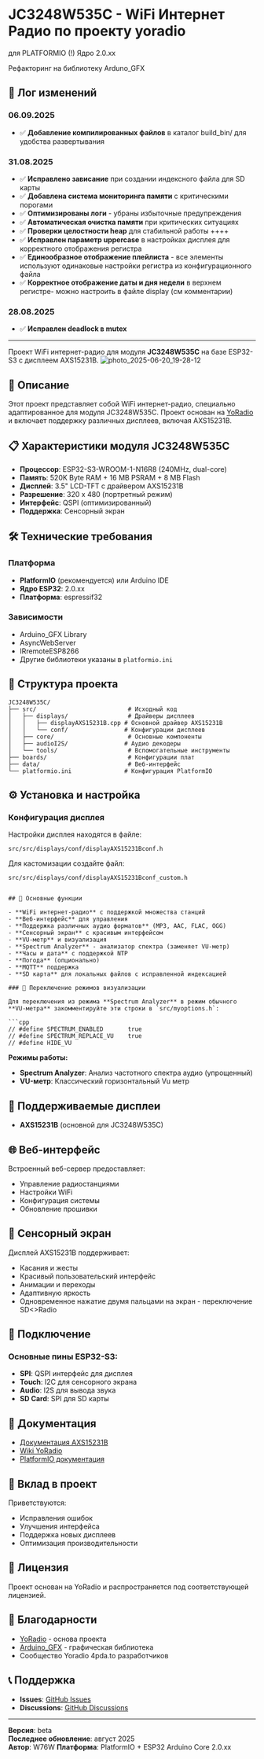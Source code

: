 # JC3248W535C - WiFi Интернет Радио по проекту yoradio
для PLATFORMIO (!) Ядро 2.0.хх

Рефакторинг на библиотеку Arduno_GFX

## 📝 Лог изменений

### 06.09.2025
- ✅ **Добавление компилированных файлов** в каталог build_bin/ для удобства развертывания

### 31.08.2025
- ✅ **Исправлено зависание** при создании индексного файла для SD карты
- ✅ **Добавлена система мониторинга памяти** с критическими порогами
- ✅ **Оптимизированы логи** - убраны избыточные предупреждения
- ✅ **Автоматическая очистка памяти** при критических ситуациях
- ✅ **Проверки целостности heap** для стабильной работы
++++
- ✅ **Исправлен параметр uppercase** в настройках дисплея для корректного отображения регистра
- ✅ **Единообразное отображение плейлиста** - все элементы используют одинаковые настройки регистра из конфигурационного файла
- ✅ **Корректное отображение даты и дня недели** в верхнем регистре-
можно настроить в файле display (см комментарии)

### 28.08.2025
- ✅ **Исправлен deadlock в mutex** 


---

Проект WiFi интернет-радио для модуля **JC3248W535C** на базе ESP32-S3 с дисплеем AXS15231B.
![photo_2025-06-20_19-28-12](https://github.com/user-attachments/assets/d0566422-2abd-48eb-a869-771cf16c25c2)

## 🚀 Описание

Этот проект представляет собой  WiFi интернет-радио, специально адаптированное для модуля JC3248W535C. Проект основан на [YoRadio](https://github.com/e2002/yoradio) и включает поддержку различных дисплеев, включая AXS15231B.

## 📋 Характеристики модуля JC3248W535C

- **Процессор**: ESP32-S3-WROOM-1-N16R8 (240MHz, dual-core)
- **Память**: 520K Byte RAM + 16 MB PSRAM + 8 MB Flash
- **Дисплей**: 3.5" LCD-TFT с драйвером AXS15231B
- **Разрешение**: 320 x 480 (портретный режим)
- **Интерфейс**: QSPI (оптимизированный)
- **Поддержка**: Сенсорный экран

## 🛠 Технические требования

### Платформа
- **PlatformIO** (рекомендуется) или Arduino IDE
- **Ядро ESP32**: 2.0.xx
- **Платформа**: espressif32

### Зависимости
- Arduino_GFX Library
- AsyncWebServer
- IRremoteESP8266
- Другие библиотеки указаны в `platformio.ini`

## 📁 Структура проекта

```
JC3248W535C/
├── src/                          # Исходный код
│   ├── displays/                 # Драйверы дисплеев
│   │   ├── displayAXS15231B.cpp # Основной драйвер AXS15231B
│   │   └── conf/                # Конфигурации дисплеев
│   ├── core/                     # Основные компоненты
│   ├── audioI2S/                # Аудио декодеры
│   └── tools/                    # Вспомогательные инструменты
├── boards/                       # Конфигурации плат
├── data/                         # Веб-интерфейс
└── platformio.ini               # Конфигурация PlatformIO
```

## ⚙️ Установка и настройка



###  Конфигурация дисплея
Настройки дисплея находятся в файле:
```
src/src/displays/conf/displayAXS15231Bconf.h
```

Для кастомизации создайте файл:
```
src/src/displays/conf/displayAXS15231Bconf_custom.h
```

```

## 🔧 Основные функции

- **WiFi интернет-радио** с поддержкой множества станций
- **Веб-интерфейс** для управления
- **Поддержка различных аудио форматов** (MP3, AAC, FLAC, OGG)
- **Сенсорный экран** с красивым интерфейсом
- **VU-метр** и визуализация
- **Spectrum Analyzer** - анализатор спектра (заменяет VU-метр)
- **Часы и дата** с поддержкой NTP
- **Погода** (опционально)
- **MQTT** поддержка
- **SD карта** для локальных файлов с исправленной индексацией

### 🎵 Переключение режимов визуализации

Для переключения из режима **Spectrum Analyzer** в режим обычного **VU-метра** закомментируйте эти строки в `src/myoptions.h`:

```cpp
// #define SPECTRUM_ENABLED       true
// #define SPECTRUM_REPLACE_VU    true
// #define HIDE_VU
```

**Режимы работы:**
- **Spectrum Analyzer**: Анализ частотного спектра аудио (упрощенный)
- **VU-метр**: Классический горизонтальный Vu метр


## 🎨 Поддерживаемые дисплеи

- **AXS15231B** (основной для JC3248W535C)


## 🌐 Веб-интерфейс

Встроенный веб-сервер предоставляет:
- Управление радиостанциями
- Настройки WiFi
- Конфигурация системы
- Обновление прошивки

## 📱 Сенсорный экран

Дисплей AXS15231B поддерживает:
- Касания и жесты
- Красивый пользовательский интерфейс
- Анимации и переходы
- Адаптивную яркость
- Одновременное нажатие двумя пальцами на экран  - переключение SD<>Radio

## 🔌 Подключение

### Основные пины ESP32-S3:
- **SPI**: QSPI интерфейс для дисплея
- **Touch**: I2C для сенсорного экрана
- **Audio**: I2S для вывода звука
- **SD Card**: SPI для SD карты

## 📖 Документация

- [Документация AXS15231B](15231doc/AXS15231_Datasheet_V0.5_20230306.pdf)
- [Wiki YoRadio](https://github.com/e2002/yoradio/wiki)
- [PlatformIO документация](https://docs.platformio.org/)

## 🤝 Вклад в проект

Приветствуются:
- Исправления ошибок
- Улучшения интерфейса
- Поддержка новых дисплеев
- Оптимизация производительности

## 📄 Лицензия

Проект основан на YoRadio и распространяется под соответствующей лицензией.

## 🙏 Благодарности

- [YoRadio](https://github.com/e2002/yoradio) - основа проекта
- [Arduino_GFX](https://github.com/moononournation/Arduino_GFX) - графическая библиотека
- Сообщество Yoradio 4pda.to разработчиков

## 📞 Поддержка

- **Issues**: [GitHub Issues](https://github.com/Witaliy76/JC3248W535C/issues)
- **Discussions**: [GitHub Discussions](https://github.com/Witaliy76/JC3248W535C/discussions)

---

**Версия**: beta  
**Последнее обновление**: август 2025  
**Автор**: W76W 
**Платформа**: PlatformIO + ESP32 Arduino Core 2.0.xx
